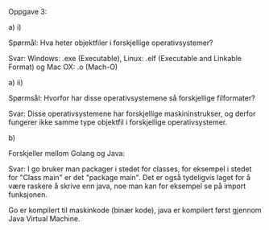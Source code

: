 ﻿

Oppgave 3:

a) i)

Spørmål: Hva heter objektfiler i forskjellige operativsystemer? 



Svar: Windows: .exe (Executable), Linux: .elf (Executable and Linkable Format) og Mac OX: .o (Mach-O)

a) ii)

Spørmsål: Hvorfor har disse operativsystemene så forskjellige filformater? 


Svar: Disse operativsystemene har forskjellige maskininstrukser, og derfor fungerer ikke samme type objektfil i forskjellige operativsystemer.

b) 

Forskjeller mellom Golang og Java: 

Svar: I go bruker man packager i stedet for classes, for eksempel i stedet for "Class main" er det "package main". Det er også tydeligvis laget for å være raskere å skrive enn java, noe man kan for eksempel se på import funksjonen.

Go er kompilert til maskinkode (binær kode), java er kompilert først gjennom Java Virtual Machine.
